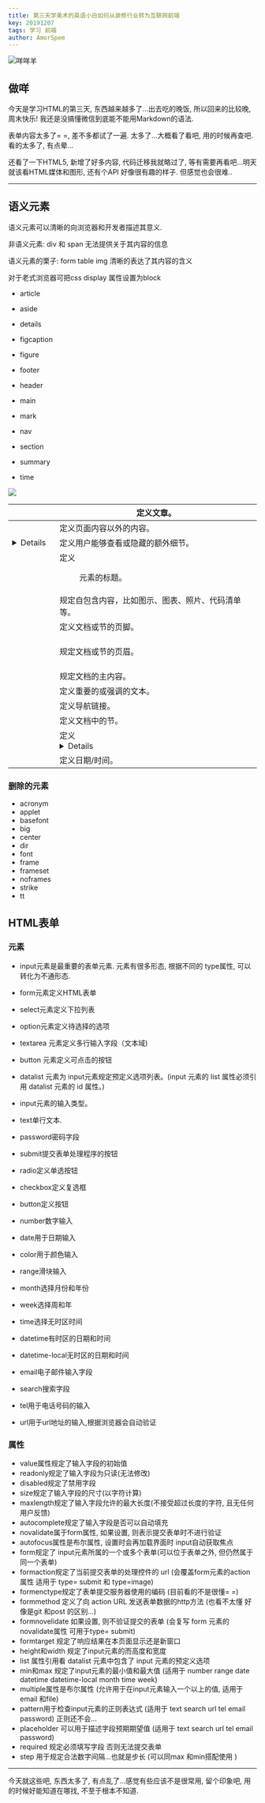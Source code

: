 ```yaml
---
title: 第三天学美术的英语小白如何从装修行业转为互联网前端
key: 20191207
tags: 学习 前端
author: AmorSpem
---
```


![咩咩羊](https://pic1.superbed.cn/item/5debb719f1f6f81c5051e2c8.jpg)

## 做咩

  今天是学习HTML的第三天, 东西越来越多了...出去吃的晚饭, 所以回来的比较晚,周末快乐! 我还是没搞懂微信到底能不能用Markdown的语法.

  表单内容太多了= =, 差不多都试了一遍. 太多了...大概看了看吧, 用的时候再查吧. 看的太多了, 有点晕...

  还看了一下HTML5, 新增了好多内容, 代码迁移我就略过了, 等有需要再看吧...明天就该看HTML媒体和图形, 还有个API 好像很有趣的样子. 但感觉也会很难..

------

## 语义元素

语义元素可以清晰的向浏览器和开发者描述其意义.

非语义元素: div 和 span 无法提供关于其内容的信息

语义元素的栗子: form table img 清晰的表达了其内容的含义

对于老式浏览器可把css display 属性设置为block

- article

- aside

- details

- figcaption

- figure

- footer

- header

- main

- mark

- nav

- section

- summary

- time

![](https://pic1.superbed.cn/item/5debb76bf1f6f81c5051f178.png)

| <article>    | 定义文章。                                         |
| ------------ | -------------------------------------------------- |
| <aside>      | 定义页面内容以外的内容。                           |
| <details>    | 定义用户能够查看或隐藏的额外细节。                 |
| <figcaption> | 定义 <figure> 元素的标题。                         |
| <figure>     | 规定自包含内容，比如图示、图表、照片、代码清单等。 |
| <footer>     | 定义文档或节的页脚。                               |
| <header>     | 规定文档或节的页眉。                               |
| <main>       | 规定文档的主内容。                                 |
| <mark>       | 定义重要的或强调的文本。                           |
| <nav>        | 定义导航链接。                                     |
| <section>    | 定义文档中的节。                                   |
| <summary>    | 定义 <details> 元素的可见标题。                    |
| <time>       | 定义日期/时间。                                    |



### 删除的元素
- acronym
- applet
- basefont
- big
- center
- dir
- font
- frame
- frameset
- noframes
- strike
- tt


## HTML表单

### 元素

- input元素是最重要的表单元素. 元素有很多形态, 根据不同的 type属性, 可以转化为不通形态. 

- form元素定义HTML表单

- select元素定义下拉列表

- option元素定义待选择的选项

- textarea 元素定义多行输入字段（文本域)

- button 元素定义可点击的按钮

- datalist 元素为 input元素规定预定义选项列表。(input 元素的 list 属性必须引用 datalist 元素的 id 属性。)

- input元素的输入类型。

- text单行文本.
- password密码字段
- submit提交表单处理程序的按钮
- radio定义单选按钮
- checkbox定义复选框
- button定义按钮
- number数字输入
- date用于日期输入
- color用于颜色输入
- range滑块输入
- month选择月份和年份
- week选择周和年
- time选择无时区时间
- datetime有时区的日期和时间
- datetime-local无时区的日期和时间
- email电子邮件输入字段
- search搜索字段
- tel用于电话号码的输入
- url用于url地址的输入,根据浏览器会自动验证

### 属性

- value属性规定了输入字段的初始值
- readonly规定了输入字段为只读(无法修改)
- disabled规定了禁用字段
- size规定了输入字段的尺寸(以字符计算)
- maxlength规定了输入字段允许的最大长度(不接受超过长度的字符, 且无任何用户反馈)
- autocomplete规定了输入字段是否可以自动填充
- novalidate属于form属性, 如果设置, 则表示提交表单时不进行验证
- autofocus属性是布尔属性, 设置时会再加载界面时 input自动获取焦点
- form规定了 input元素所属的一个或多个表单(可以位于表单之外, 但仍然属于同一个表单)
- formaction规定了当前提交表单的处理控件的 url  (会覆盖form元素的action属性 适用于 type= submit 和 type=image)
- formenctype规定了表单提交服务器使用的编码 (目前看的不是很懂= =)
- formmethod 定义了向 action URL 发送表单数据的http方法 (也看不太懂 好像是git 和post 的区别...)
- formnovelidate 如果设置, 则不验证提交的表单 (会复写 form 元素的novalidate属性 可用于type= submit)
- formtarget 规定了响应结果在本页面显示还是新窗口
- height和width 规定了input元素的而高度和宽度
- list 属性引用看 datalist 元素中包含了 input 元素的预定义选项
- min和max 规定了input元素的最小值和最大值 (适用于 number range date datetime datetime-local month time week)
- multiple属性是布尔属性 (允许用于在input元素输入一个以上的值, 适用于 email 和file)
- pattern用于检查input元素的正则表达式 (适用于 text search url tel email  password) 正则还不会...
- placeholder 可以用于描述字段预期期望值 (适用于 text search url tel email password)
- required 规定必须填写字段 否则无法提交表单
- step 用于规定合法数字间隔...也就是步长 (可以同max 和min搭配使用 )

------

今天就这些吧, 东西太多了, 有点乱了...感觉有些应该不是很常用, 留个印象吧, 用的时候好能知道在哪找, 不至于根本不知道. 


